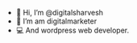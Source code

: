 - 👋 Hi, I’m @digitalsharvesh
- 👀 I’m am digitalmarketer
- 💻 And wordpress web developer.
  

<!---
digitalsharvesh/digitalsharvesh is a ✨ special ✨ repository because its `README.md` (this file) appears on your GitHub profile.
You can click the Preview link to take a look at your changes.
--->
